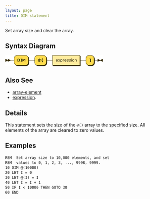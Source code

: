 ```yaml
---
layout: page
title: DIM statement
---
```


Set array size and clear the array.


## Syntax Diagram

![Syntax diagram](/diagram/DIM-statement.png)


## Also See

- [array-element](/reference/array-element)
- [expression](/reference/expression).


## Details

This statement sets the size of the [`@()`](/reference/array-element) array to the specified size.  All elements of the array are cleared to zero values.


## Examples

    REM  Set array size to 10,000 elements, and set
    REM  values to 0, 1, 2, 3, ..., 9998, 9999.
    10 DIM @(10000)
    20 LET I = 0
    30 LET @(I) = I
    40 LET I = I + 1
    50 IF I < 10000 THEN GOTO 30
    60 END
